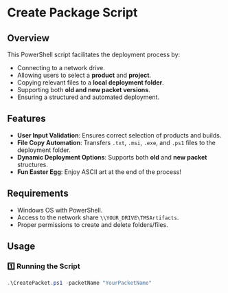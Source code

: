 # Create Package Script

## Overview
This PowerShell script facilitates the deployment process by:
- Connecting to a network drive.
- Allowing users to select a **product** and **project**.
- Copying relevant files to a **local deployment folder**.
- Supporting both **old and new packet versions**.
- Ensuring a structured and automated deployment.

## Features
- **User Input Validation**: Ensures correct selection of products and builds.
- **File Copy Automation**: Transfers `.txt`, `.msi`, `.exe`, and `.ps1` files to the deployment folder.
- **Dynamic Deployment Options**: Supports both **old** and **new packet** structures.
- **Fun Easter Egg**: Enjoy ASCII art at the end of the process!

## Requirements
- Windows OS with PowerShell.
- Access to the network share `\\YOUR_DRIVE\TMSArtifacts`.
- Proper permissions to create and delete folders/files.

## Usage

### 1️⃣ Running the Script
```powershell
.\CreatePacket.ps1 -packetName "YourPacketName"
